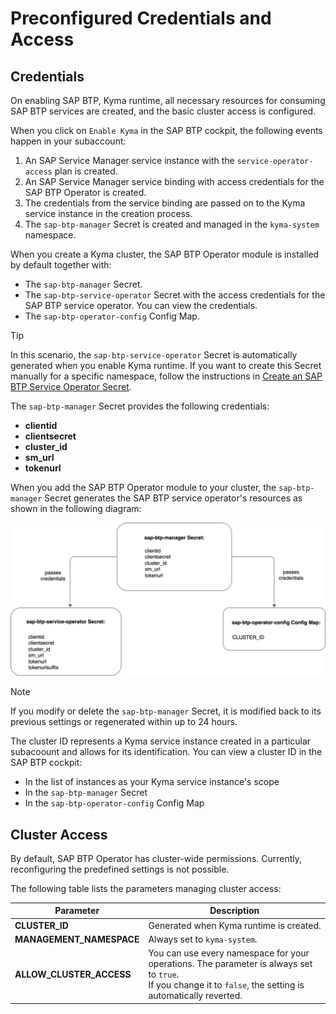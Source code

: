 # Preconfigured Credentials and Access

## Credentials

On enabling SAP BTP, Kyma runtime, all necessary resources for consuming SAP BTP services are created, and the basic cluster access is configured.
<!-- ~~The SAP BTP Operator module configures and installs the SAP BTP service operator, which allows you to immediately create Kyma service instances and service bindings.~~ -->

When you click on `Enable Kyma` in the SAP BTP cockpit, the following events happen in your subaccount:
1. An SAP Service Manager service instance with the `service-operator-access` plan is created.
2. An SAP Service Manager service binding with access credentials for the SAP BTP Operator is created.
3. The credentials from the service binding are passed on to the Kyma service instance in the creation process.
4. The `sap-btp-manager` Secret is created and managed in the `kyma-system` namespace.

When you create a Kyma cluster, the SAP BTP Operator module is installed by default together with:
* The `sap-btp-manager` Secret.
* The `sap-btp-service-operator` Secret with the access credentials for the SAP BTP service operator. You can view the credentials.
* The `sap-btp-operator-config` Config Map.

> [!TIP]
> In this scenario, the `sap-btp-service-operator` Secret is automatically generated when you enable Kyma runtime. If you want to create this Secret manually for a specific namespace, follow the instructions in [Create an SAP BTP Service Operator Secret](./tutorials/04-20-create-btp-service-operator-secret.md).

The `sap-btp-manager` Secret provides the following credentials:
* **clientid**
* **clientsecret**
* **cluster_id**
* **sm_url**
* **tokenurl**

When you add the SAP BTP Operator module to your cluster, the `sap-btp-manager` Secret generates the SAP BTP service operator's resources as shown in the following diagram:

![module_credentials](../assets/module_credentials.drawio.svg)

> [!NOTE]
> If you modify or delete the `sap-btp-manager` Secret, it is modified back to its previous settings or regenerated within up to 24 hours.

The cluster ID represents a Kyma service instance created in a particular subacoount and allows for its identification. You can view a cluster ID in the SAP BTP cockpit:
* In the list of instances as your Kyma service instance's scope
* In the `sap-btp-manager` Secret
* In the `sap-btp-operator-config` Config Map

## Cluster Access

By default, SAP BTP Operator has cluster-wide permissions. Currently, reconfiguring the predefined settings is not possible.

The following table lists the parameters managing cluster access:

| Parameter                     | Description                                                                                   |
|-------------------------------|-----------------------------------------------------------------------------------------------|
| **CLUSTER_ID**                | Generated when Kyma runtime is created.                                                       |
| **MANAGEMENT_NAMESPACE**      | Always set to `kyma-system`.                                                |
| **ALLOW_CLUSTER_ACCESS**      | You can use every namespace for your operations. The parameter is always set to `true`.<br>If you change it to `false`, the setting is automatically reverted. |
